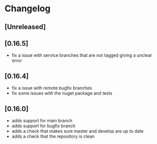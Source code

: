 <!--

All notable changes to this project will be documented in this file.

The format is based on [Keep a Changelog](https://keepachangelog.com/en/1.0.0/), and this project adheres to [Semantic Versioning](https://semver.org/spec/v2.0.0.html).

Lines should be no longer than 180 characters.
Change log entries should be formulated in the imperative present tense.

-->

# Changelog

## [Unreleased]

## [0.16.5]

* fix a issue with service branches that are not tagged giving a unclear error

## [0.16.4]

* fix a issue with remote bugfix branches
* fix some issues with the nuget package and tests

## [0.16.0]

* adds support for main branch
* adds support for bugfix branch
* adds a check that makes sure master and develop are up to date
* adds a check that the repository is clean
